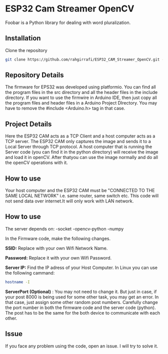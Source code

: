 # ESP32 Cam Streamer OpenCV

Foobar is a Python library for dealing with word pluralization.

## Installation

Clone the repository

```bash
git clone https://github.com/rahgirrafi/ESP32_CAM_Streamer_OpenCV.git -b stream
```

## Repository Details
The firmware for EPS32 was developed using platformio. You can find all the program files in the src directory and all the header files in the include directory. If you want to use the firmwire in Arduino IDE, then just copy all the program files and header files in a Arduino Project DIrectory. You may have to remove the #include <Arduino.h> tag in that case.

## Project Details
Here the ESP32 CAM acts as a TCP Client and a host computer acts as a TCP server. The ESP32 CAM only captures the image and sends it to a Local Server through TCP protocol. A host computer that is running the Server code (you can find it in the python directory) will receive the image and load it in openCV. After thatyou can use the image normally and do all the openCV operations with it.

## How to use
Your host computer and the ESP32 CAM must be "CONNECTED TO THE SAME LOCAL NETWORK" i.e. same router, same switch etc. This code will not send data over internet.It will only work with LAN network.

## How to use
The server depends on:
-socket
-opencv-python
-numpy


In the Firmware code, make the following changes.

**SSID:** Replace with your own Wifi Network Name.

**Password:** Replace it with your own Wifi Password.

**Server IP:** Find the IP adress of your Host Computer. In Linux you can use the following cammand:
```bash
hostname -I
```
**ServerPort (Optional)** : You may not need to change it. But just in case, if your post 8000 is being used for some other task, you may get an error. In that case, just assign some other random post numbers. Carefully change the port number in both the firmware code and the server code (python). The post has to be the same for the both device to communicate with each other.


## Issue
If you face any problem using the code, open an issue. I will try to solve it.